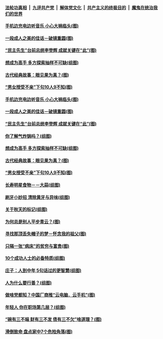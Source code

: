 

####  [法轮功真相](../../../../basic/blob/master/README.md?t=09230003) &nbsp;|&nbsp; [九评共产党](../../../../9ping.md/blob/master/README.md?t=09230003) &nbsp;|&nbsp; [解体党文化](../../../../jtdwh.md/blob/master/README.md?t=09230003)  &nbsp;|&nbsp; [共产主义的终极目的](../../../../gczydzjmd.md/blob/master/README.md?t=09230003) &nbsp;|&nbsp; [魔鬼在统治我们的世界](../../../../mgztzwmdsj.md/blob/master/README.md?t=09230003) 

#### [手机边充电边听音乐 小心大祸临头(图)](../pages/p8/946880.md?t=09230003) 

#### [一段成人之美的佳话－破镜重圆(图)](../pages/p8/946471.md?t=09230003) 

#### [“民主先生”台前总统李登辉 成就关键在“此”(图)](../pages/p8/946813.md?t=09230003) 

#### [想成为高手 多方探索抽样不可缺(组图)](../pages/p8/945891.md?t=09230003) 

#### [古代经典故事：眼见果为真？(图)](../pages/p8/946791.md?t=09230003) 

#### [“男女授受不亲”下句10人9不知(图)](../pages/p8/946408.md?t=09230003) 

#### [手机边充电边听音乐 小心大祸临头(图)](../pages/p8/946880.md?t=09230003) 

#### [一段成人之美的佳话－破镜重圆(图)](../pages/p8/946471.md?t=09230003) 

#### [“民主先生”台前总统李登辉 成就关键在“此”(图)](../pages/p8/946813.md?t=09230003) 

#### [你了解气炸锅吗？(组图)](../pages/p8/946717.md?t=09230003) 

#### [想成为高手 多方探索抽样不可缺(组图)](../pages/p8/945891.md?t=09230003) 

#### [古代经典故事：眼见果为真？(图)](../pages/p8/946791.md?t=09230003) 

#### [“男女授受不亲”下句10人9不知(图)](../pages/p8/946408.md?t=09230003) 

#### [长寿明星食物－－大蒜(组图)](../pages/p8/946708.md?t=09230003) 

#### [刷牙小妙招 清除黄牙与异味(组图)](../pages/p8/946252.md?t=09230003) 

#### [关于秋天的标记(组图)](../pages/p8/946672.md?t=09230003) 

#### [为何总是别人平步青云？(图)](../pages/p8/945907.md?t=09230003) 

#### [寻找那顶丢失帽子的梦－怀念我的祖父(图)](../pages/p8/946241.md?t=09230003) 

#### [只隔一张“病床”的贫穷与富贵(图)](../pages/p8/946620.md?t=09230003) 

#### [10个成功人士的必备特质(组图)](../pages/p8/946312.md?t=09230003) 

#### [庄子：人到中年 5句话过的更智慧(组图)](../pages/p8/946596.md?t=09230003) 

#### [人为什么要行善？(组图)](../pages/p8/946265.md?t=09230003) 

#### [做啥党都知？中国厂商推“云电脑．云手机”(图)](../pages/p8/946444.md?t=09230003) 

#### [年轻人 你在职场第几层？(组图)](../pages/p8/946231.md?t=09230003) 

#### [“碗有三不端 财有三不发 债有三不欠”啥道理？(图)](../pages/p8/946011.md?t=09230003) 

#### [滑倒致命 盘点家中7个危险角落(图)](../pages/p8/946407.md?t=09230003) 

